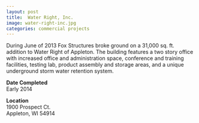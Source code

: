 ```yaml
---
layout: post
title:  Water Right, Inc.
image: water-right-inc.jpg
categories: commercial projects
---
```


During June of 2013 Fox Structures broke ground on a 31,000 sq. ft. addition to Water Right of Appleton. The building features a two story office with increased office and administration space, conference and training facilities, testing lab, product assembly and storage areas, and a unique underground storm water retention system.

**Date Completed**  
Early 2014

**Location**  
1900 Prospect Ct.  
Appleton, WI 54914